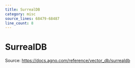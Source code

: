 ```yaml
---
title: SurrealDB
category: misc
source_lines: 68479-68487
line_count: 8
---
```


# SurrealDB
Source: https://docs.agno.com/reference/vector_db/surrealdb



<Snippet file="vector_db_surrealdb_params.mdx" />


